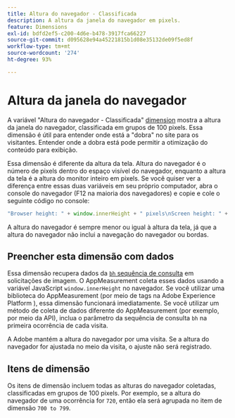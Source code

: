 ```yaml
---
title: Altura do navegador - Classificada
description: A altura da janela do navegador em pixels.
feature: Dimensions
exl-id: bdfd2ef5-c200-4d6e-b478-3917fca66227
source-git-commit: d095628e94a45221815b1d08e35132de09f5ed8f
workflow-type: tm+mt
source-wordcount: '274'
ht-degree: 93%

---
```


# Altura da janela do navegador

A variável &quot;Altura do navegador - Classificada&quot; [dimension](overview.md) mostra a altura da janela do navegador, classificada em grupos de 100 pixels. Essa dimensão é útil para entender onde está a &quot;dobra&quot; no site para os visitantes. Entender onde a dobra está pode permitir a otimização do conteúdo para exibição.

Essa dimensão é diferente da altura da tela. Altura do navegador é o número de pixels dentro do espaço visível do navegador, enquanto a altura da tela é a altura do monitor inteiro em pixels. Se você quiser ver a diferença entre essas duas variáveis em seu próprio computador, abra o console do navegador (F12 na maioria dos navegadores) e copie e cole o seguinte código no console:

```javascript
"Browser height: " + window.innerHeight + " pixels\nScreen height: " + screen.height + " pixels";
```

A altura do navegador é sempre menor ou igual à altura da tela, já que a altura do navegador não inclui a navegação do navegador ou bordas.

## Preencher esta dimensão com dados

Essa dimensão recupera dados da [`bh` sequência de consulta](/help/implement/validate/query-parameters.md) em solicitações de imagem. O AppMeasurement coleta esses dados usando a variável JavaScript `window.innerHeight` no navegador. Se você utilizar uma biblioteca do AppMeasurement (por meio de tags na Adobe Experience Platform ), essa dimensão funcionará imediatamente. Se você utilizar um método de coleta de dados diferente do AppMeasurement (por exemplo, por meio da API), inclua o parâmetro da sequência de consulta `bh` na primeira ocorrência de cada visita.

A Adobe mantém a altura do navegador por uma visita. Se a altura do navegador for ajustada no meio da visita, o ajuste não será registrado.

## Itens de dimensão

Os itens de dimensão incluem todas as alturas do navegador coletadas, classificadas em grupos de 100 pixels. Por exemplo, se a altura do navegador de uma ocorrência for `720`, então ela será agrupada no item de dimensão `700 to 799`.
